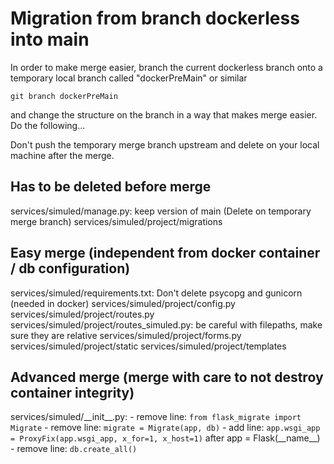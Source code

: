 # Migration from branch dockerless into main
In order to make merge easier, branch the current dockerless branch onto a temporary local
branch called "dockerPreMain" or similar 
```
git branch dockerPreMain
```
and change the structure on the branch in a way that makes merge easier. Do the following...

Don't push the temporary merge branch upstream and delete on your local machine after the merge.

## Has to be deleted before merge
services/simuled/manage.py: keep version of main (Delete on temporary merge branch)
services/simuled/project/migrations

## Easy merge (independent from docker container / db configuration)
services/simuled/requirements.txt: Don't delete psycopg and gunicorn (needed in docker)
services/simuled/project/config.py
services/simuled/project/routes.py
services/simuled/project/routes\_simuled.py: be careful with filepaths, make sure they are relative
services/simuled/project/forms.py
services/simuled/project/static
services/simuled/project/templates

## Advanced merge (merge with care to not destroy container integrity)
services/simuled/\_\_init\_\_.py:
	- remove line: ``from flask_migrate import Migrate``
	- remove line: ``migrate = Migrate(app, db)``
	- add line: ``app.wsgi_app = ProxyFix(app.wsgi_app, x_for=1, x_host=1)`` after app = Flask(\_\_name\_\_)
	- remove line: ``db.create_all()``
